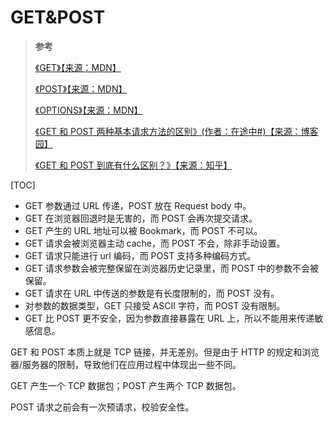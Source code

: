 <!--
 * @Author: yaohebin
 * @Date: 2021-02-01 17:36:46
 * @LastEditTime: 2022-06-16 08:48:36
 * @LastEditors: yaohebin
 * @Description: GET&POST
-->
# GET&POST

> **参考**
>
> [《GET》【来源：MDN】](https://developer.mozilla.org/zh-CN/docs/Web/HTTP/Methods/GET)
>
> [《POST》【来源：MDN】](https://developer.mozilla.org/zh-CN/docs/Web/HTTP/Methods/POST)
>
> [《OPTIONS》【来源：MDN】](https://developer.mozilla.org/zh-CN/docs/Web/HTTP/Methods/OPTIONS)
>
> [《GET 和 POST 两种基本请求方法的区别》(作者：在途中#)【来源：博客园】](https://www.cnblogs.com/logsharing/p/8448446.html)
>
> [《GET 和 POST 到底有什么区别？》【来源：知乎】](https://www.zhihu.com/question/28586791)

[TOC]

- GET 参数通过 URL 传递，POST 放在 Request body 中。
- GET 在浏览器回退时是无害的，而 POST 会再次提交请求。
- GET 产生的 URL 地址可以被 Bookmark，而 POST 不可以。
- GET 请求会被浏览器主动 cache，而 POST 不会，除非手动设置。
- GET 请求只能进行 url 编码，而 POST 支持多种编码方式。
- GET 请求参数会被完整保留在浏览器历史记录里，而 POST 中的参数不会被保留。
- GET 请求在 URL 中传送的参数是有长度限制的，而 POST 没有。
- 对参数的数据类型，GET 只接受 ASCII 字符，而 POST 没有限制。
- GET 比 POST 更不安全，因为参数直接暴露在 URL 上，所以不能用来传递敏感信息。

GET 和 POST 本质上就是 TCP 链接，并无差别。但是由于 HTTP 的规定和浏览器/服务器的限制，导致他们在应用过程中体现出一些不同。

GET 产生一个 TCP 数据包；POST 产生两个 TCP 数据包。

POST 请求之前会有一次预请求，校验安全性。
